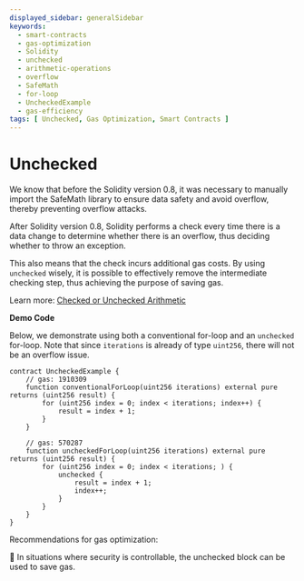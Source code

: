 ```yaml
---
displayed_sidebar: generalSidebar
keywords:
  - smart-contracts
  - gas-optimization
  - Solidity
  - unchecked
  - arithmetic-operations
  - overflow
  - SafeMath
  - for-loop
  - UncheckedExample
  - gas-efficiency
tags: [ Unchecked, Gas Optimization, Smart Contracts ]
---
```


# Unchecked

We know that before the Solidity version 0.8, it was necessary to manually import the SafeMath library to ensure data safety and avoid overflow, thereby preventing overflow attacks.

After Solidity version 0.8, Solidity performs a check every time there is a data change to determine whether there is an overflow, thus deciding whether to throw an exception.

This also means that the check incurs additional gas costs. By using `unchecked` wisely, it is possible to effectively remove the intermediate checking step, thus achieving the purpose of saving gas.

Learn more: [Checked or Unchecked Arithmetic](https://docs.soliditylang.org/en/v0.8.25/control-structures.html#checked-or-unchecked-arithmetic)

**Demo Code**

Below, we demonstrate using both a conventional for-loop and an `unchecked` for-loop. Note that since `iterations` is already of type `uint256`, there will not be an overflow issue.

```solidity
contract UncheckedExample {
    // gas: 1910309 
    function conventionalForLoop(uint256 iterations) external pure returns (uint256 result) {
        for (uint256 index = 0; index < iterations; index++) {
            result = index + 1;
        }
    }

    // gas: 570287 
    function uncheckedForLoop(uint256 iterations) external pure returns (uint256 result) {
        for (uint256 index = 0; index < iterations; ) {
            unchecked {
                result = index + 1;
                index++;
            }
        }
    }
}
```

Recommendations for gas optimization:

🌟 In situations where security is controllable, the unchecked block can be used to save gas.